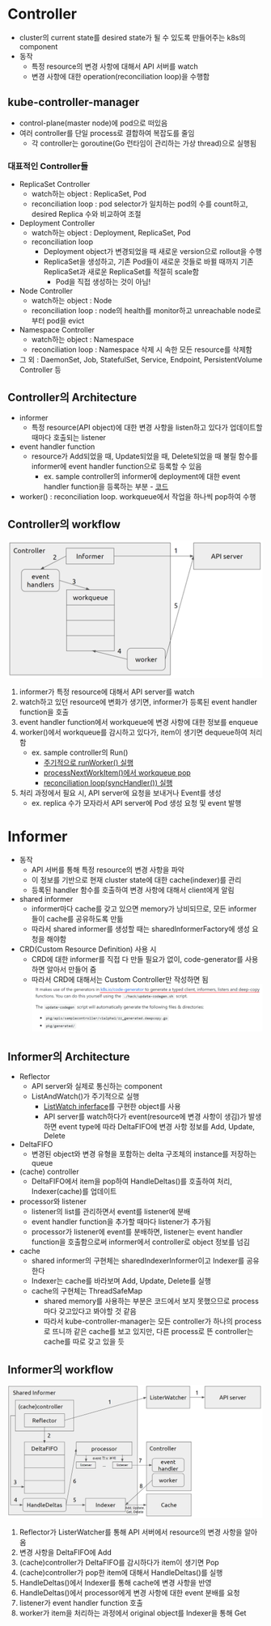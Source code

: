 # Controller #
* cluster의 current state를 desired state가 될 수 있도록 만들어주는 k8s의 component
* 동작
    * 특정 resource의 변경 사항에 대해서 API 서버를 watch
    * 변경 사항에 대한 operation(reconciliation loop)을 수행함

## kube-controller-manager ##
* control-plane(master node)에 pod으로 떠있음
* 여러 controller를 단일 process로 결합하여 복잡도를 줄임
    * 각 controller는 goroutine(Go 런타임이 관리하는 가상 thread)으로 실행됨

### 대표적인 Controller들 ###
* ReplicaSet Controller
    * watch하는 object : ReplicaSet, Pod
    * reconciliation loop : pod selector가 일치하는 pod의 수를 count하고, desired Replica 수와 비교하여 조절
* Deployment Controller
    * watch하는 object : Deployment, ReplicaSet, Pod
    * reconciliation loop
        * Deployment object가 변경되었을 때 새로운 version으로 rollout을 수행
        * ReplicaSet을 생성하고, 기존 Pod들이 새로운 것들로 바뀔 때까지 기존 ReplicaSet과 새로운 ReplicaSet를 적절히 scale함
            * Pod을 직접 생성하는 것이 아님!
* Node Controller
    * watch하는 object : Node
    * reconciliation loop : node의 health를 monitor하고 unreachable node로부터 pod을 evict
* Namespace Controller
    * watch하는 object : Namespace
    * reconciliation loop : Namespace 삭제 시 속한 모든 resource를 삭제함
* 그 외 : DaemonSet, Job, StatefulSet, Service, Endpoint, PersistentVolume Controller 등

## Controller의 Architecture ##
* informer
    * 특정 resource(API object)에 대한 변경 사항을 listen하고 있다가 업데이트할 때마다 호출되는 listener
* event handler function
    * resource가 Add되었을 때, Update되었을 때, Delete되었을 때 불릴 함수를 informer에 event handler function으로 등록할 수 있음
        * ex. sample controller의 informer에 deployment에 대한 event handler function을 등록하는 부분 - [코드](https://github.com/kubernetes/kubernetes/blob/92a14f4f7ef11c580961f0aebe491d0ff148e191/staging/src/k8s.io/sample-controller/controller.go#L128)
* worker() : reconciliation loop. workqueue에서 작업을 하나씩 pop하여 수행

## Controller의 workflow ##
![controller workflow](controller-workflow.PNG)
1. informer가 특정 resource에 대해서 API server를 watch
2. watch하고 있던 resource에 변화가 생기면, informer가 등록된 event handler function을 호출
3. event handler function에서 workqueue에 변경 사항에 대한 정보를 enqueue
4. worker()에서 workqueue를 감시하고 있다가, item이 생기면 dequeue하여 처리함
    * ex. sample controller의 Run()
        * [주기적으로 runWorker() 실행](https://github.com/kubernetes/kubernetes/blob/92a14f4f7ef11c580961f0aebe491d0ff148e191/staging/src/k8s.io/sample-controller/controller.go#L166)
        * [processNextWorkItem()에서 workqueue pop](https://github.com/kubernetes/kubernetes/blob/92a14f4f7ef11c580961f0aebe491d0ff148e191/staging/src/k8s.io/sample-controller/controller.go#L187)
        * [reconciliation loop(syncHandler()) 실행](https://github.com/kubernetes/kubernetes/blob/92a14f4f7ef11c580961f0aebe491d0ff148e191/staging/src/k8s.io/sample-controller/controller.go#L219)
5. 처리 과정에서 필요 시, API server에 요청을 보내거나 Event를 생성
    * ex. replica 수가 모자라서 API server에 Pod 생성 요청 및 event 발행

# Informer #
* 동작
    * API 서버를 통해 특정 resource의 변경 사항을 파악
    * 이 정보를 기반으로 현재 cluster state에 대한 cache(indexer)를 관리
    * 등록된 handler 함수를 호출하여 변경 사항에 대해서 client에게 알림
* shared informer
    * informer마다 cache를 갖고 있으면 memory가 낭비되므로, 모든 informer들이 cache를 공유하도록 만듦
    * 따라서 shared informer를 생성할 때는 sharedInformerFactory에 생성 요청을 해야함
* CRD(Custom Resource Definition) 사용 시
    * CRD에 대한 informer를 직접 다 만들 필요가 없이, code-generator를 사용하면 알아서 만들어 줌
    * 따라서 CRD에 대해서는 Custom Controller만 작성하면 됨
![code generator guide](code-generator-guide.PNG)

## Informer의 Architecture ##
* Reflector
    * API server와 실제로 통신하는 component
    * ListAndWatch()가 주기적으로 실행
        * [ListWatch inferface](https://github.com/kubernetes/client-go/blob/master/tools/cache/listwatch.go)를 구현한 object를 사용
        * API server를 watch하다가 event(resource에 변경 사항이 생김)가 발생하면 event type에 따라 DeltaFIFO에 변경 사항 정보를 Add, Update, Delete
* DeltaFIFO
    * 변경된 object와 변경 유형을 포함하는 delta 구조체의 instance를 저장하는 queue
* (cache) controller
    * DeltaFIFO에서 item을 pop하여 HandleDeltas()를 호출하여 처리, Indexer(cache)를 업데이트
* processor와 listener
    * listener의 list를 관리하면서 event를 listener에 분배
    * event handler function을 추가할 때마다 listener가 추가됨
    * processor가 listener에 event를 분배하면, listener는 event handler function을 호출함으로써 informer에서 controller로 object 정보를 넘김
* cache
    * shared informer의 구현체는 sharedIndexerInformer이고 Indexer를 공유한다
    * Indexer는 cache를 바라보며 Add, Update, Delete를 실행
    * cache의 구현체는 ThreadSafeMap
        * shared memory를 사용하는 부분은 코드에서 보지 못했으므로 process마다 갖고있다고 봐야할 것 같음
        * 따라서 kube-controller-manager는 모든 controller가 하나의 process로 뜨니까 같은 cache를 보고 있지만, 다른 process로 뜬 controller는 cache를 따로 갖고 있을 듯

## Informer의 workflow ##
![informer workflow](informer-workflow.PNG)
1. Reflector가 ListerWatcher를 통해 API 서버에서 resource의 변경 사항을 알아옴
2. 변경 사항을 DeltaFIFO에 Add
3. (cache)controller가 DeltaFIFO를 감시하다가 item이 생기면 Pop
4. (cache)controller가 pop한 item에 대해서 HandleDeltas()를 실행
5. HandleDeltas()에서 Indexer를 통해 cache에 변경 사항을 반영
6. HandleDeltas()에서 processor에게 변경 사항에 대한 event 분배를 요청
7. listener가 event handler function 호출
8. worker가 item을 처리하는 과정에서 original object를 Indexer을 통해 Get